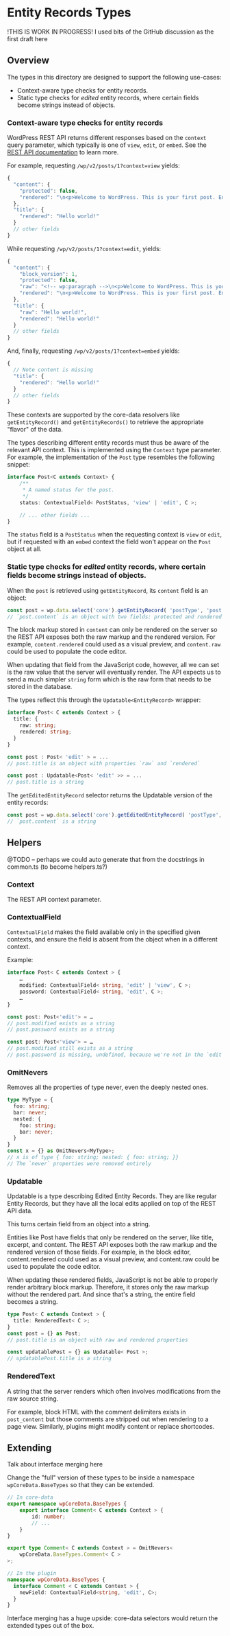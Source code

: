 # Entity Records Types

!THIS IS WORK IN PROGRESS! I used bits of the GitHub discussion as the first draft here

## Overview

The types in this directory are designed to support the following use-cases:

* Context-aware type checks for entity records.
* Static type checks for *edited* entity records, where certain fields become strings instead of objects.

### Context-aware type checks for entity records

WordPress REST API returns different responses based on the `context` query parameter, which typically is one of `view`, `edit`, or `embed`. See the [REST API documentation](https://developer.wordpress.org/rest-api/) to learn more.

For example, requesting `/wp/v2/posts/1?context=view` yields:

```js
{
  "content": {
    "protected": false,
    "rendered": "\n<p>Welcome to WordPress. This is your first post. Edit or delete it, then start writing!</p>\n"
  },
  "title": {
    "rendered": "Hello world!"
  }
  // other fields
}
```

While requesting `/wp/v2/posts/1?context=edit`, yields:

```js
{
  "content": {
    "block_version": 1,
    "protected": false,
    "raw": "<!-- wp:paragraph -->\n<p>Welcome to WordPress. This is your first post. Edit or delete it, then start writing!</p>\n<!-- /wp:paragraph -->",
    "rendered": "\n<p>Welcome to WordPress. This is your first post. Edit or delete it, then start writing!</p>\n"
  },
  "title": {
    "raw": "Hello world!",
    "rendered": "Hello world!"
  }
  // other fields
}
```

And, finally, requesting `/wp/v2/posts/1?context=embed` yields:

```js
{
  // Note content is missing
  "title": {
    "rendered": "Hello world!"
  }
  // other fields
}
```

These contexts are supported by the core-data resolvers like `getEntityRecord()` and `getEntityRecords()` to retrieve the appropriate "flavor" of the data.

The types describing different entity records must thus be aware of the relevant API context. This is implemented using the `Context` type parameter. For example, the implementation of the `Post` type resembles the following snippet:

```ts
interface Post<C extends Context> {
	/**
	 * A named status for the post.
	 */
	status: ContextualField< PostStatus, 'view' | 'edit', C >;

	// ... other fields ...
}
```

The `status` field is a `PostStatus` when the requesting context is `view` or `edit`, but if requested with an `embed` context the field won't appear on the `Post` object at all.

### Static type checks for *edited* entity records, where certain fields become strings instead of objects.

When the `post` is retrieved using `getEntityRecord`, its `content` field is an object:

```js
const post = wp.data.select('core').getEntityRecord( 'postType', 'post', 1, { context: 'view' } )
// `post.content` is an object with two fields: protected and rendered
```

The block markup stored in `content` can only be rendered on the server so the REST API exposes both the raw markup and the rendered version. For example, `content.rendered` could used as a visual preview, and `content.raw` could be used to populate the code editor.

When updating that field from the JavaScript code, however, all we can set is the raw value that the server will eventually render. The API expects us to send a much simpler `string` form which is the raw form that needs to be stored in the database.

The types reflect this through the `Updatable<EntityRecord>` wrapper:

```ts
interface Post< C extends Context > {
  title: {
    raw: string;
    rendered: string;
  }
}

const post : Post< 'edit' > = ...
// post.title is an object with properties `raw` and `rendered`

const post : Updatable<Post< 'edit' >> = ...
// post.title is a string
```

The `getEditedEntityRecord` selector returns the Updatable version of the entity records:

```js
const post = wp.data.select('core').getEditedEntityRecord( 'postType', 'post', 1 );
// `post.content` is a string
```

## Helpers

@TODO – perhaps we could auto generate that from the docstrings in common.ts (to become helpers.ts?)

### Context

The REST API context parameter.

### ContextualField

`ContextualField` makes the field available only in the specified given contexts, and ensure the field is absent from the object when in a different context.

Example:

```ts
interface Post< C extends Context > {
	…
	modified: ContextualField< string, 'edit' | 'view', C >;
	password: ContextualField< string, 'edit', C >;
	…
}

const post: Post<'edit'> = …
// post.modified exists as a string
// post.password exists as a string

const post: Post<'view'> = …
// post.modified still exists as a string
// post.password is missing, undefined, because we're not in the `edit` context.
```

### OmitNevers

Removes all the properties of type never, even the deeply nested ones.

```ts
type MyType = {
  foo: string;
  bar: never;
  nested: {
    foo: string;
    bar: never;
  }
}
const x = {} as OmitNevers<MyType>;
// x is of type { foo: string; nested: { foo: string; }}
// The `never` properties were removed entirely
```

### Updatable

Updatable<EntityRecord> is a type describing Edited Entity Records. They are like
regular Entity Records, but they have all the local edits applied on top of the REST API data.

This turns certain field from an object into a string.

Entities like Post have fields that only be rendered on the server, like title, excerpt,
and content. The REST API exposes both the raw markup and the rendered version of those fields.
For example, in the block editor, content.rendered could used as a visual preview, and
content.raw could be used to populate the code editor.

When updating these rendered fields, JavaScript is not be able to properly render arbitrary block
markup. Therefore, it stores only the raw markup without the rendered part. And since that's a string,
the entire field becomes a string.

```ts
type Post< C extends Context > {
  title: RenderedText< C >;
}
const post = {} as Post;
// post.title is an object with raw and rendered properties

const updatablePost = {} as Updatable< Post >;
// updatablePost.title is a string
```

### RenderedText

A string that the server renders which often involves modifications from the raw source string.

For example, block HTML with the comment delimiters exists in `post_content` but those comments are stripped out when rendering to a page view. Similarly, plugins might modify content or replace shortcodes.

## Extending

Talk about interface merging here

Change the "full" version of these types to be inside a namespace `wpCoreData.BaseTypes` so that they can be extended.

```ts
// In core-data
export namespace wpCoreData.BaseTypes {
	export interface Comment< C extends Context > {
		id: number;
		// ...
	}
}

export type Comment< C extends Context > = OmitNevers<
	wpCoreData.BaseTypes.Comment< C >
>;

// In the plugin
namespace wpCoreData.BaseTypes {
  interface Comment < C extends Context > {
    newField: ContextualField<string, 'edit', C>;
  }
}
```

Interface merging has a huge upside: core-data selectors would return the extended types out of the box.
